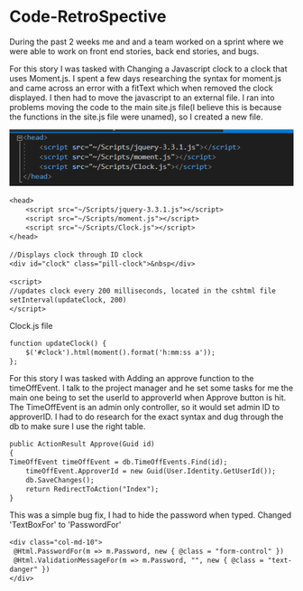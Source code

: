 # Code-RetroSpective
During the past 2 weeks me and and a team worked on a sprint where we were able to work on front end stories, back end stories, and bugs.

For this story I was tasked with Changing a Javascript clock to a clock that uses Moment.js. I spent a few days researching the syntax for moment.js and came across an error with a fitText which when removed the clock displayed. I then had to move the javascript to an external file. I ran into problems moving the code to the main site.js file(I believe this is because the functions in the site.js file were unamed), so I created a new file.

![moment script](https://github.com/Addaku/Code-RetroSpective/blob/master/Code_1.PNG)
```
<head>
    <script src="~/Scripts/jquery-3.3.1.js"></script>
    <script src="~/Scripts/moment.js"></script>
    <script src="~/Scripts/Clock.js"></script>
</head>

//Displays clock through ID clock
<div id="clock" class="pill-clock">&nbsp</div>

<script>
//updates clock every 200 milliseconds, located in the cshtml file
setInterval(updateClock, 200) 
</script>
```
Clock.js file
```
function updateClock() {
	$('#clock').html(moment().format('h:mm:ss a'));
};
```
For this story I was tasked with Adding an approve function to the timeOffEvent. I talk to the project manager and he set some tasks for me the main one being to set the userId to approverId when Approve button is hit. The TimeOffEvent is an admin only controller, so it would set admin ID to approverID. I had to do research for the exact syntax and dug through the db to make sure I use the right table.
```
public ActionResult Approve(Guid id)
{ 
TimeOffEvent timeOffEvent = db.TimeOffEvents.Find(id);
	timeOffEvent.ApproverId = new Guid(User.Identity.GetUserId());
	db.SaveChanges();
	return RedirectToAction("Index");
}
```
This was a simple bug fix, I had to hide the password when typed. Changed 'TextBoxFor' to 'PasswordFor'
```
<div class="col-md-10">
 @Html.PasswordFor(m => m.Password, new { @class = "form-control" })
 @Html.ValidationMessageFor(m => m.Password, "", new { @class = "text-danger" })
</div>
```
